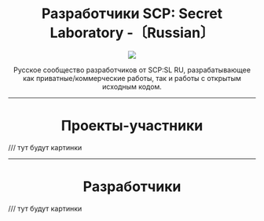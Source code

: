 <h1 align="center">Разработчики SCP: Secret Laboratory -〔Russian〕</h1>
<p align="center">
<img src="https://readme-typing-svg.herokuapp.com/?font=Fira+Code&pause=2000&color=8d8487&center=true&vCenter=true&width=600&lines=%D0%A0%D0%B0%D0%B7%D1%80%D0%B0%D0%B1%D0%BE%D1%82%D1%87%D0%B8%D0%BA%D0%B8+SCP:%20Secret%20Laboratory+-+%E3%80%94Russian%E3%80%95">
</p>
<p align="center">Русское сообщество разработчиков от SCP:SL RU, разрабатывающее как приватные/коммерческие работы, так и работы с открытым исходным кодом.</p>
<hr>

<h1 align="center">Проекты-участники</h1>
/// тут будут картинки
<hr>

<h1 align="center">Разработчики</h1>
/// тут будут картинки
